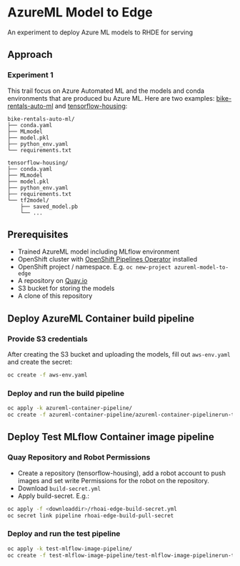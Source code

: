 # AzureML Model to Edge

An experiment to deploy Azure ML models to RHDE for serving

## Approach

### Experiment 1

This trail focus on Azure Automated ML and the models and conda environments that are produced bu Azure ML. Here are two examples: [bike-rentals-auto-ml](models/bike-rentals-auto-ml/) and [tensorflow-housing](models/tensorflow-housing/):

```plaintext
bike-rentals-auto-ml/
├── conda.yaml
├── MLmodel
├── model.pkl
├── python_env.yaml
└── requirements.txt

tensorflow-housing/
├── conda.yaml
├── MLmodel
├── model.pkl
├── python_env.yaml
├── requirements.txt
└── tf2model/
    ├── saved_model.pb
    └── ...
```

## Prerequisites

- Trained AzureML model including MLflow environment
- OpenShift cluster with [OpenShift Pipelines Operator](https://docs.openshift.com/container-platform/4.13/cicd/pipelines/installing-pipelines.html) installed
- OpenShift project / namespace. E.g.  `oc new-project azureml-model-to-edge`
- A repository on [Quay.io](https://quay.io/)
- S3 bucket for storing the models
- A clone of this repository

## Deploy AzureML Container build pipeline

### Provide S3 credentials

After creating the S3 bucket and uploading the models, fill out `aws-env.yaml` and create the secret:

```bash
oc create -f aws-env.yaml
```

### Deploy and run the build pipeline

```bash
oc apply -k azureml-container-pipeline/
oc create -f azureml-container-pipeline/azureml-container-pipelinerun-tensorflow-housing.yaml 
```

## Deploy Test MLflow Container image pipeline

### Quay Repository and Robot Permissions

- Create a repository (tensorflow-housing), add a robot account to push images and set write Permissions for the robot on the repository.
- Download `build-secret.yml`
- Apply build-secret. E.g.:

```bash
oc apply -f <downloaddir>/rhoai-edge-build-secret.yml 
oc secret link pipeline rhoai-edge-build-pull-secret
```

### Deploy and run the test pipeline

```bash
oc apply -k test-mlflow-image-pipeline/
oc create -f test-mlflow-image-pipeline/test-mlflow-image-pipelinerun-tensorflow-housing.yaml
```
